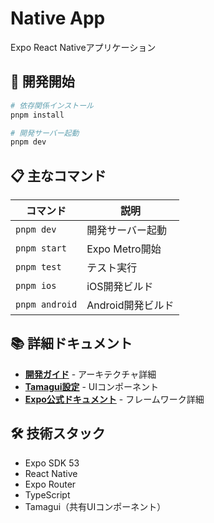 # Native App

Expo React Nativeアプリケーション

## 🚀 開発開始

```bash
# 依存関係インストール
pnpm install

# 開発サーバー起動
pnpm dev
```

## 📋 主なコマンド

| コマンド | 説明 |
|----------|------|
| `pnpm dev` | 開発サーバー起動 |
| `pnpm start` | Expo Metro開始 |
| `pnpm test` | テスト実行 |
| `pnpm ios` | iOS開発ビルド |
| `pnpm android` | Android開発ビルド |

## 📚 詳細ドキュメント

- **[開発ガイド](../../docs/DEVELOPMENT.md)** - アーキテクチャ詳細
- **[Tamagui設定](../../docs/TAMAGUI_SETUP.md)** - UIコンポーネント
- **[Expo公式ドキュメント](https://docs.expo.dev/)** - フレームワーク詳細

## 🛠️ 技術スタック

- Expo SDK 53
- React Native
- Expo Router
- TypeScript
- Tamagui（共有UIコンポーネント）